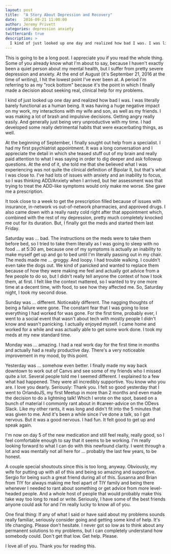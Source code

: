 ```yaml
---
layout: post
title:  "A Story About Depression and Recovery"
date:   2016-09-21 11:00:00
author: Jeremy Privett
categories: depression anxiety
twittercard: true
description: >
  I kind of just looked up one day and realized how bad I was. I was literally barely functional as a human being.
---
```

This is going to be a long post. I appreciate you if you read the whole thing. Some of you already know what I'm about to say, because I haven't exactly been a quiet person about my mental health, but I suffer from pretty severe depression and anxiety. At the end of August (it's September 21, 2016 at the time of writing), I hit the lowest point I've ever been at. A period I'm referring to as my "rock bottom" because it's the point in which I finally made a decision about seeking real, clinical help for my problems.

I kind of just looked up one day and realized how bad I was. I was literally barely functional as a human being. It was having a huge negative impact on my work, my interactions with my wife and son, as well as my friends. I was making a lot of brash and impulsive decisions. Getting angry really easily. And generally just being very unproductive with my time. I had developed some really detrimental habits that were exacerbating things, as well.

At the beginning of September, I finally sought out help from a specialist. I had my first psychiatrist appointment. It was a long conversation and I appreciate the detail in which she teased stuff out of my brain and really paid attention to what I was saying in order to dig deeper and ask followup questions. At the end of it, she told me that she believed what I was experiencing was not quite the clinical definition of Bipolar II, but that's what I was close to. I've had lots of issues with anxiety and an inability to focus, so I was thinking ADD/Anxiety when I arrived, but her assessment was that trying to treat the ADD-like symptoms would only make me worse. She gave me a prescription.

It took close to a week to get the prescription filled because of issues with insurance, in-network vs out-of-network pharmacies, and approved drugs. I also came down with a really nasty cold right after that appointment which, combined with the rest of my depression, pretty much completely knocked me out for its duration. But, I finally got the meds and started them last Friday.

Saturday was ... bad. The instructions on the meds were to take them before bed, so I tried to take them literally as I was going to sleep with no food ... at 5:30 am, because one of my symptoms is actually an inability to make myself get up and go to bed until I'm literally passing out in my chair. The meds made me ... groggy. And loopy. I had trouble walking. I couldn't even take the dogs out. We kind of panicked and wanted to replace them because of how they were making me feel and actually got advice from a few people to do so, but I didn't really tell anyone the context of how I took them, at first. I felt like the context mattered, so I wanted to try one more time at a decent time, with food, to see how they affected me. So, Saturday night, I took my second dose.

Sunday was ... different. Noticeably different. The nagging thoughts of being a failure were gone. The constant fear that I was going to lose everything I had worked for was gone. For the first time, probably ever, I went to a social event that wasn't about tech with mostly people I didn't know and wasn't panicking. I actually enjoyed myself. I came home and worked for a while and was actually able to get some work done. I took my meds at my new standard time.

Monday was ... amazing. I had a real work day for the first time in months and actually had a really productive day. There's a very noticeable improvement in my mood, by this point.

Yesterday was ... somehow even better. I finally made my way back downtown to work out of Canvs and see some of my friends who I missed quite a lot. Several people told me I seemed different. I explained to a few what had happened. They were all incredibly supportive. You know who you are. I love you dearly. Seriously: Thank you. I felt so good yesterday that I went to OrlandoJS, my first Meetup in more than 2 months and even made the decision to do a lightning talk! Which I wrote on the spot, based on a bunch of material I commonly rant about in #career-advice on the ODevs Slack. Like my other rants, it was long and didn't fit into the 5 minutes that was given to me. And it's been a while since I've done a talk, so I got nervous. But it was a good nervous. I had fun. It felt good to get up and speak again.

I'm now on day 5 of the new medication and still feel really, really good, so I feel comfortable enough to say that it seems to be working. I'm really looking forward to what I can do with this newfound clarity. I went through a lot and was mentally not all here for ... probably the last few years, to be honest.

A couple special shoutouts since this is too long, anyway. Obviously, my wife for putting up with all of this and being so amazing and supportive. Sergio for being such a great friend during all of this. Susanna and Brian from TIY for always making me feel apart of TIY family and being there whenever I needed to rant about something or get advice from more level-headed people. And a whole host of people that would probably make this take way too long to read or write. Seriously, I have some of the best friends anyone could ask for and I'm really lucky to know all of you.

One final thing: If any of what I said or have said about my problems sounds really familiar, seriously consider going and getting some kind of help. It's life changing. Please don't hesitate. I never got so low as to think about any permanent solutions to my problems, but I can completely understand how somebody could. Don't get that low. Get help. Please.

I love all of you. Thank you for reading this.